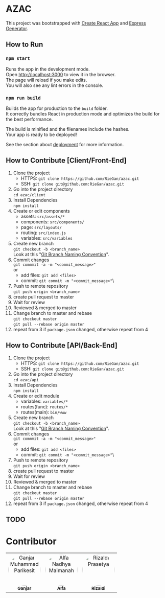 # AZAC

This project was bootstrapped with [Create React App](https://github.com/facebook/create-react-app) and [Express Generator](https://expressjs.com/en/starter/generator.html).

## How to Run
### `npm start`
Runs the app in the development mode.\
Open [http://localhost:3000](http://localhost:3000) to view it in the browser.\
The page will reload if you make edits.\
You will also see any lint errors in the console.
### `npm run build`
Builds the app for production to the `build` folder.\
It correctly bundles React in production mode and optimizes the build for the best performance.

The build is minified and the filenames include the hashes.\
Your app is ready to be deployed!

See the section about [deployment](https://facebook.github.io/create-react-app/docs/deployment) for more information.

## How to Contribute [Client/Front-End]
1. Clone the project 
    - HTTPS: `git clone https://github.com/RieGan/azac.git`
    - SSH: `git clone git@github.com:RieGan/azac.git`
2. Go into the project directory \
    `cd azac/client`
3. Install Dependencies\
    `npm install`
4. Create or edit components
    - assets: `src/assets/*`
    - components: `src/components/`
    - page: `src/layouts/`
    - routing: `src/index.js`
    - variables: `src/variables`
5. Create new branch\
    `git checkout -b <branch_name>`\
    Look at this "[Git Branch Naming Convention](https://dev.to/couchcamote/git-branching-name-convention-cch)".
6. Commit changes\
`git commmit -a -m "<commit_message>"`\
or
    - add files: `git add <files>`
    - commit: `git commit -m "<commit_message>"`\
7. Push to remote repository\
`git push origin <branch_name>`
8. create pull request to master
9. Wait for review
10. Reviewed & merged to master
11. Change branch to master and rebase\
    `git checkout master`\
    `git pull --rebase origin master`
12. repeat from 3 if `package.json` changed, otherwise repeat from 4
## How to Contribute [API/Back-End]
1. Clone the project 
    - HTTPS: `git clone https://github.com/RieGan/azac.git`
    - SSH: `git clone git@github.com:RieGan/azac.git`
2. Go into the project directory \
    `cd azac/api`
3. Install Dependencies\
    `npm install`
4. Create or edit module
    - variables: `variables/*`
    - routes(func): `routes/*`
    - routes(main): `bin/www`
5. Create new branch\
    `git checkout -b <branch_name>`\
    Look at this "[Git Branch Naming Convention](https://dev.to/couchcamote/git-branching-name-convention-cch)".
6. Commit changes\
`git commmit -a -m "<commit_message>"`\
or
    - add files: `git add <files>`
    - commit: `git commit -m "<commit_message>"`\
7. Push to remote repository\
`git push origin <branch_name>`
8. create pull request to master
9. Wait for review
10. Reviewed & merged to master
11. Change branch to master and rebase\
    `git checkout master`\
    `git pull --rebase origin master`
12. repeat from 3 if `package.json` changed, otherwise repeat from 4

## TODO

    
# Contributor
<table>
<tr>
<td align="center"><img src="https://avatars.githubusercontent.com/RieGan" width="100px;" alt="Ganjar Muhammad Parikesit" style="border-radius:50%"/><br /><sub><b>Ganjar</b></sub></a><br /></td>
<td align="center"><img src="https://avatars.githubusercontent.com/alfanadhya" width="100px;" alt="Alfa Nadhya Maimanah" style="border-radius:50%"/><br /><sub><b>Alfa</b></sub></a><br /></td>
<td align="center"><img src="https://avatars.githubusercontent.com/rzldiprsty" width="100px;" alt="Rizaldi Prasetya" style="border-radius:50%"/><br /><sub><b>Rizaldi</b></sub></a><br /></td>
</tr>
</table>
